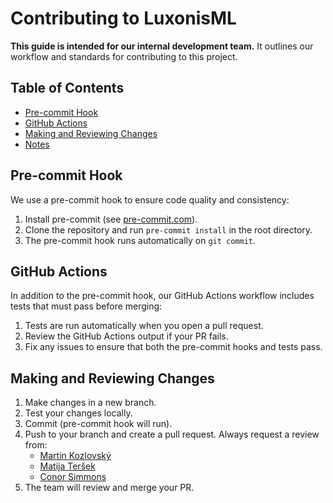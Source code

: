# Contributing to LuxonisML

**This guide is intended for our internal development team.**
It outlines our workflow and standards for contributing to this project.

## Table of Contents

- [Pre-commit Hook](#pre-commit-hook)
- [GitHub Actions](#github-actions)
- [Making and Reviewing Changes](#making-and-reviewing-changes)
- [Notes](#notes)

## Pre-commit Hook

We use a pre-commit hook to ensure code quality and consistency:

1. Install pre-commit (see [pre-commit.com](https://pre-commit.com/#install)).
1. Clone the repository and run `pre-commit install` in the root directory.
1. The pre-commit hook runs automatically on `git commit`.

## GitHub Actions

In addition to the pre-commit hook, our GitHub Actions workflow includes tests that must pass before merging:

1. Tests are run automatically when you open a pull request.
1. Review the GitHub Actions output if your PR fails.
1. Fix any issues to ensure that both the pre-commit hooks and tests pass.

## Making and Reviewing Changes

1. Make changes in a new branch.
1. Test your changes locally.
1. Commit (pre-commit hook will run).
1. Push to your branch and create a pull request. Always request a review from:
   - [Martin Kozlovský](https://github.com/kozlov721)
   - [Matija Teršek](https://github.com/tersekmatija)
   - [Conor Simmons](https://github.com/conorsim)
1. The team will review and merge your PR.
